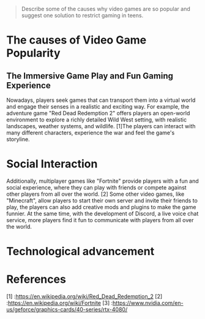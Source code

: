 >Describe some of the causes why video games are so popular and suggest one solution to restrict gaming in teens.

# The causes of Video Game Popularity
## The Immersive Game Play and Fun Gaming Experience 
Nowadays, players seek games that can transport them into a virtual world and engage their senses in a realistic and exciting way. 
For example, the adventure game "Red Dead Redemption 2" offers players an open-world environment to explore a richly detailed Wild West setting, with realistic landscapes, weather systems, and wildlife. [1]The players can interact with many different characters, experience the war and feel the game's storyline.
# Social Interaction
Additionally, multiplayer games like "Fortnite" provide players with a fun and social experience, where they can play with friends or compete against other players from all over the world. [2] Some other video games, like "Minecraft", allow players to start their own server and invite their friends to play, the players can also add creative mods and plugins to make the game funnier. At the same time, with the development of Discord, a live voice chat service, more players find it fun to communicate with players from all over the world.
# Technological advancement

# References
[1] :https://en.wikipedia.org/wiki/Red_Dead_Redemption_2
[2] :https://en.wikipedia.org/wiki/Fortnite
[3] :https://www.nvidia.com/en-us/geforce/graphics-cards/40-series/rtx-4080/



